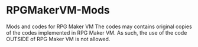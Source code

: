 # RPGMakerVM-Mods
Mods and codes for RPG Maker VM
The codes may contains original copies of the codes implemented in RPG Maker VM.
As such, the use of the code OUTSIDE of RPG Maker VM is not allowed.
